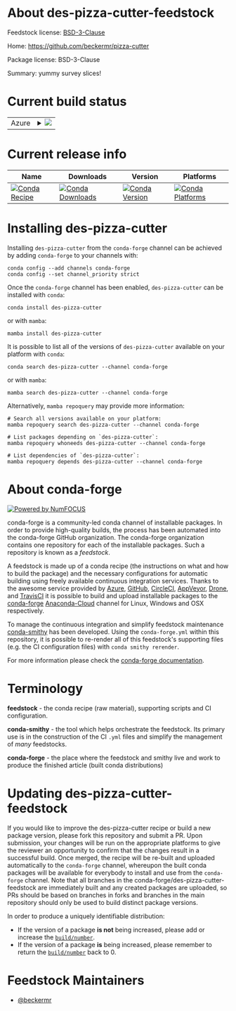 About des-pizza-cutter-feedstock
================================

Feedstock license: [BSD-3-Clause](https://github.com/conda-forge/des-pizza-cutter-feedstock/blob/main/LICENSE.txt)

Home: https://github.com/beckermr/pizza-cutter

Package license: BSD-3-Clause

Summary: yummy survey slices!

Current build status
====================


<table>
    
  <tr>
    <td>Azure</td>
    <td>
      <details>
        <summary>
          <a href="https://dev.azure.com/conda-forge/feedstock-builds/_build/latest?definitionId=12029&branchName=main">
            <img src="https://dev.azure.com/conda-forge/feedstock-builds/_apis/build/status/des-pizza-cutter-feedstock?branchName=main">
          </a>
        </summary>
        <table>
          <thead><tr><th>Variant</th><th>Status</th></tr></thead>
          <tbody><tr>
              <td>linux_64_python3.10.____cpython</td>
              <td>
                <a href="https://dev.azure.com/conda-forge/feedstock-builds/_build/latest?definitionId=12029&branchName=main">
                  <img src="https://dev.azure.com/conda-forge/feedstock-builds/_apis/build/status/des-pizza-cutter-feedstock?branchName=main&jobName=linux&configuration=linux%20linux_64_python3.10.____cpython" alt="variant">
                </a>
              </td>
            </tr><tr>
              <td>linux_64_python3.11.____cpython</td>
              <td>
                <a href="https://dev.azure.com/conda-forge/feedstock-builds/_build/latest?definitionId=12029&branchName=main">
                  <img src="https://dev.azure.com/conda-forge/feedstock-builds/_apis/build/status/des-pizza-cutter-feedstock?branchName=main&jobName=linux&configuration=linux%20linux_64_python3.11.____cpython" alt="variant">
                </a>
              </td>
            </tr><tr>
              <td>linux_64_python3.8.____cpython</td>
              <td>
                <a href="https://dev.azure.com/conda-forge/feedstock-builds/_build/latest?definitionId=12029&branchName=main">
                  <img src="https://dev.azure.com/conda-forge/feedstock-builds/_apis/build/status/des-pizza-cutter-feedstock?branchName=main&jobName=linux&configuration=linux%20linux_64_python3.8.____cpython" alt="variant">
                </a>
              </td>
            </tr><tr>
              <td>linux_64_python3.9.____cpython</td>
              <td>
                <a href="https://dev.azure.com/conda-forge/feedstock-builds/_build/latest?definitionId=12029&branchName=main">
                  <img src="https://dev.azure.com/conda-forge/feedstock-builds/_apis/build/status/des-pizza-cutter-feedstock?branchName=main&jobName=linux&configuration=linux%20linux_64_python3.9.____cpython" alt="variant">
                </a>
              </td>
            </tr><tr>
              <td>osx_64_python3.10.____cpython</td>
              <td>
                <a href="https://dev.azure.com/conda-forge/feedstock-builds/_build/latest?definitionId=12029&branchName=main">
                  <img src="https://dev.azure.com/conda-forge/feedstock-builds/_apis/build/status/des-pizza-cutter-feedstock?branchName=main&jobName=osx&configuration=osx%20osx_64_python3.10.____cpython" alt="variant">
                </a>
              </td>
            </tr><tr>
              <td>osx_64_python3.11.____cpython</td>
              <td>
                <a href="https://dev.azure.com/conda-forge/feedstock-builds/_build/latest?definitionId=12029&branchName=main">
                  <img src="https://dev.azure.com/conda-forge/feedstock-builds/_apis/build/status/des-pizza-cutter-feedstock?branchName=main&jobName=osx&configuration=osx%20osx_64_python3.11.____cpython" alt="variant">
                </a>
              </td>
            </tr><tr>
              <td>osx_64_python3.8.____cpython</td>
              <td>
                <a href="https://dev.azure.com/conda-forge/feedstock-builds/_build/latest?definitionId=12029&branchName=main">
                  <img src="https://dev.azure.com/conda-forge/feedstock-builds/_apis/build/status/des-pizza-cutter-feedstock?branchName=main&jobName=osx&configuration=osx%20osx_64_python3.8.____cpython" alt="variant">
                </a>
              </td>
            </tr><tr>
              <td>osx_64_python3.9.____cpython</td>
              <td>
                <a href="https://dev.azure.com/conda-forge/feedstock-builds/_build/latest?definitionId=12029&branchName=main">
                  <img src="https://dev.azure.com/conda-forge/feedstock-builds/_apis/build/status/des-pizza-cutter-feedstock?branchName=main&jobName=osx&configuration=osx%20osx_64_python3.9.____cpython" alt="variant">
                </a>
              </td>
            </tr><tr>
              <td>osx_arm64_python3.10.____cpython</td>
              <td>
                <a href="https://dev.azure.com/conda-forge/feedstock-builds/_build/latest?definitionId=12029&branchName=main">
                  <img src="https://dev.azure.com/conda-forge/feedstock-builds/_apis/build/status/des-pizza-cutter-feedstock?branchName=main&jobName=osx&configuration=osx%20osx_arm64_python3.10.____cpython" alt="variant">
                </a>
              </td>
            </tr><tr>
              <td>osx_arm64_python3.11.____cpython</td>
              <td>
                <a href="https://dev.azure.com/conda-forge/feedstock-builds/_build/latest?definitionId=12029&branchName=main">
                  <img src="https://dev.azure.com/conda-forge/feedstock-builds/_apis/build/status/des-pizza-cutter-feedstock?branchName=main&jobName=osx&configuration=osx%20osx_arm64_python3.11.____cpython" alt="variant">
                </a>
              </td>
            </tr><tr>
              <td>osx_arm64_python3.8.____cpython</td>
              <td>
                <a href="https://dev.azure.com/conda-forge/feedstock-builds/_build/latest?definitionId=12029&branchName=main">
                  <img src="https://dev.azure.com/conda-forge/feedstock-builds/_apis/build/status/des-pizza-cutter-feedstock?branchName=main&jobName=osx&configuration=osx%20osx_arm64_python3.8.____cpython" alt="variant">
                </a>
              </td>
            </tr><tr>
              <td>osx_arm64_python3.9.____cpython</td>
              <td>
                <a href="https://dev.azure.com/conda-forge/feedstock-builds/_build/latest?definitionId=12029&branchName=main">
                  <img src="https://dev.azure.com/conda-forge/feedstock-builds/_apis/build/status/des-pizza-cutter-feedstock?branchName=main&jobName=osx&configuration=osx%20osx_arm64_python3.9.____cpython" alt="variant">
                </a>
              </td>
            </tr>
          </tbody>
        </table>
      </details>
    </td>
  </tr>
</table>

Current release info
====================

| Name | Downloads | Version | Platforms |
| --- | --- | --- | --- |
| [![Conda Recipe](https://img.shields.io/badge/recipe-des--pizza--cutter-green.svg)](https://anaconda.org/conda-forge/des-pizza-cutter) | [![Conda Downloads](https://img.shields.io/conda/dn/conda-forge/des-pizza-cutter.svg)](https://anaconda.org/conda-forge/des-pizza-cutter) | [![Conda Version](https://img.shields.io/conda/vn/conda-forge/des-pizza-cutter.svg)](https://anaconda.org/conda-forge/des-pizza-cutter) | [![Conda Platforms](https://img.shields.io/conda/pn/conda-forge/des-pizza-cutter.svg)](https://anaconda.org/conda-forge/des-pizza-cutter) |

Installing des-pizza-cutter
===========================

Installing `des-pizza-cutter` from the `conda-forge` channel can be achieved by adding `conda-forge` to your channels with:

```
conda config --add channels conda-forge
conda config --set channel_priority strict
```

Once the `conda-forge` channel has been enabled, `des-pizza-cutter` can be installed with `conda`:

```
conda install des-pizza-cutter
```

or with `mamba`:

```
mamba install des-pizza-cutter
```

It is possible to list all of the versions of `des-pizza-cutter` available on your platform with `conda`:

```
conda search des-pizza-cutter --channel conda-forge
```

or with `mamba`:

```
mamba search des-pizza-cutter --channel conda-forge
```

Alternatively, `mamba repoquery` may provide more information:

```
# Search all versions available on your platform:
mamba repoquery search des-pizza-cutter --channel conda-forge

# List packages depending on `des-pizza-cutter`:
mamba repoquery whoneeds des-pizza-cutter --channel conda-forge

# List dependencies of `des-pizza-cutter`:
mamba repoquery depends des-pizza-cutter --channel conda-forge
```


About conda-forge
=================

[![Powered by
NumFOCUS](https://img.shields.io/badge/powered%20by-NumFOCUS-orange.svg?style=flat&colorA=E1523D&colorB=007D8A)](https://numfocus.org)

conda-forge is a community-led conda channel of installable packages.
In order to provide high-quality builds, the process has been automated into the
conda-forge GitHub organization. The conda-forge organization contains one repository
for each of the installable packages. Such a repository is known as a *feedstock*.

A feedstock is made up of a conda recipe (the instructions on what and how to build
the package) and the necessary configurations for automatic building using freely
available continuous integration services. Thanks to the awesome service provided by
[Azure](https://azure.microsoft.com/en-us/services/devops/), [GitHub](https://github.com/),
[CircleCI](https://circleci.com/), [AppVeyor](https://www.appveyor.com/),
[Drone](https://cloud.drone.io/welcome), and [TravisCI](https://travis-ci.com/)
it is possible to build and upload installable packages to the
[conda-forge](https://anaconda.org/conda-forge) [Anaconda-Cloud](https://anaconda.org/)
channel for Linux, Windows and OSX respectively.

To manage the continuous integration and simplify feedstock maintenance
[conda-smithy](https://github.com/conda-forge/conda-smithy) has been developed.
Using the ``conda-forge.yml`` within this repository, it is possible to re-render all of
this feedstock's supporting files (e.g. the CI configuration files) with ``conda smithy rerender``.

For more information please check the [conda-forge documentation](https://conda-forge.org/docs/).

Terminology
===========

**feedstock** - the conda recipe (raw material), supporting scripts and CI configuration.

**conda-smithy** - the tool which helps orchestrate the feedstock.
                   Its primary use is in the construction of the CI ``.yml`` files
                   and simplify the management of *many* feedstocks.

**conda-forge** - the place where the feedstock and smithy live and work to
                  produce the finished article (built conda distributions)


Updating des-pizza-cutter-feedstock
===================================

If you would like to improve the des-pizza-cutter recipe or build a new
package version, please fork this repository and submit a PR. Upon submission,
your changes will be run on the appropriate platforms to give the reviewer an
opportunity to confirm that the changes result in a successful build. Once
merged, the recipe will be re-built and uploaded automatically to the
`conda-forge` channel, whereupon the built conda packages will be available for
everybody to install and use from the `conda-forge` channel.
Note that all branches in the conda-forge/des-pizza-cutter-feedstock are
immediately built and any created packages are uploaded, so PRs should be based
on branches in forks and branches in the main repository should only be used to
build distinct package versions.

In order to produce a uniquely identifiable distribution:
 * If the version of a package **is not** being increased, please add or increase
   the [``build/number``](https://docs.conda.io/projects/conda-build/en/latest/resources/define-metadata.html#build-number-and-string).
 * If the version of a package **is** being increased, please remember to return
   the [``build/number``](https://docs.conda.io/projects/conda-build/en/latest/resources/define-metadata.html#build-number-and-string)
   back to 0.

Feedstock Maintainers
=====================

* [@beckermr](https://github.com/beckermr/)


<!-- dummy commit to enable rerendering -->


